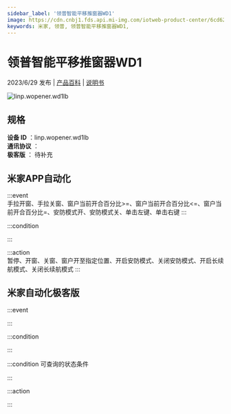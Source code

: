 ```yaml
---
sidebar_label: '领普智能平移推窗器WD1'
image: https://cdn.cnbj1.fds.api.mi-img.com/iotweb-product-center/6cd6215343e13eee6ef7c13f84077c58_1687254636396.png?GalaxyAccessKeyId=AKVGLQWBOVIRQ3XLEW&Expires=9223372036854775807&Signature=Hkk50FLYjQBp4PygBOdlGuA7Bgg=
keywords: 米家, 领普, 领普智能平移推窗器WD1, 
---
```

# 领普智能平移推窗器WD1

2023/6/29 发布 | [产品百科](https://home.mi.com/webapp/content/baike/product/index.html?model=linp.wopener.wd1lb/) | [说明书](https://home.mi.com/views/introduction.html?model=linp.wopener.wd1lb&region=cn)

![linp.wopener.wd1lb](https://cdn.cnbj1.fds.api.mi-img.com/iotweb-product-center/6cd6215343e13eee6ef7c13f84077c58_1687254636396.png?GalaxyAccessKeyId=AKVGLQWBOVIRQ3XLEW&Expires=9223372036854775807&Signature=Hkk50FLYjQBp4PygBOdlGuA7Bgg=)

## 规格  
> 
**设备 ID** ：linp.wopener.wd1lb  
**通讯协议** ：  
**极客版**  ： 待补充 


## 米家APP自动化  

:::event  
手拉开窗、手拉关窗、窗户当前开合百分比>=、窗户当前开合百分比<=、窗户当前开合百分比=、安防模式开、安防模式关、单击左键、单击右键
:::

:::condition  

:::

:::action   
暂停、开窗、关窗、窗户开至指定位置、开启安防模式、关闭安防模式、开启长续航模式、关闭长续航模式
:::

## 米家自动化极客版  

:::event  

:::

:::condition  

:::

:::condition 可查询的状态条件  

:::

:::action  

:::

        
